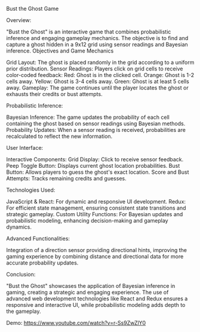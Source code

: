 Bust the Ghost Game 

Overview:

"Bust the Ghost" is an interactive game that combines probabilistic inference and engaging gameplay mechanics. The objective is to find and capture a ghost hidden in a 9x12 grid using sensor readings and Bayesian inference. Objectives and Game Mechanics

Grid Layout: The ghost is placed randomly in the grid according to a uniform prior distribution. Sensor Readings: Players click on grid cells to receive color-coded feedback: Red: Ghost is in the clicked cell. Orange: Ghost is 1-2 cells away. Yellow: Ghost is 3-4 cells away. Green: Ghost is at least 5 cells away. Gameplay: The game continues until the player locates the ghost or exhausts their credits or bust attempts.

Probabilistic Inference:

Bayesian Inference: The game updates the probability of each cell containing the ghost based on sensor readings using Bayesian methods. Probability Updates: When a sensor reading is received, probabilities are recalculated to reflect the new information.

User Interface:

Interactive Components: Grid Display: Click to receive sensor feedback. Peep Toggle Button: Displays current ghost location probabilities. Bust Button: Allows players to guess the ghost's exact location. Score and Bust Attempts: Tracks remaining credits and guesses.

Technologies Used:

JavaScript & React: For dynamic and responsive UI development. Redux: For efficient state management, ensuring consistent state transitions and strategic gameplay. Custom Utility Functions: For Bayesian updates and probabilistic modeling, enhancing decision-making and gameplay dynamics.

Advanced Functionalities:

Integration of a direction sensor providing directional hints, improving the gaming experience by combining distance and directional data for more accurate probability updates.

Conclusion:

"Bust the Ghost" showcases the application of Bayesian inference in gaming, creating a strategic and engaging experience. The use of advanced web development technologies like React and Redux ensures a responsive and interactive UI, while probabilistic modeling adds depth to the gameplay. 


Demo: https://www.youtube.com/watch?v=r-Ss9ZwZlY0
